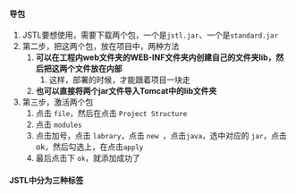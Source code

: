 #### 导包
1. JSTL要想使用，需要下载两个包，一个是`jstl.jar`、一个是`standard.jar`
2. 第二步，把这两个包，放在项目中，两种方法
   1. **可以在工程内web文件夹的WEB-INF文件夹内创建自己的文件夹lib，然后把这两个文件放在内部**
      1. 这样，部署的时候，才能跟着项目一块走
   2. **也可以直接将两个jar文件导入Tomcat中的lib文件夹**
3. 第三步，激活两个包
   1. 点击 `file`，然后在点击 `Project Structure`
   2. 点击 `modules`
   3. 点击加号，点击 `labrary`，点击 `new `，点击`java`，选中对应的 `jar`，点击ok，然后勾选上，在点击`apply`
   4. 最后点击下 `ok`，就添加成功了




#### JSTL中分为三种标签